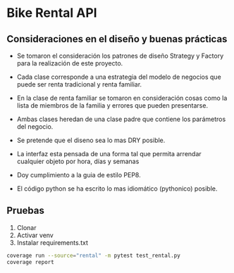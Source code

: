# Bike Rental API

## Consideraciones en el diseño y buenas prácticas 

* Se tomaron el consideración los patrones de diseño Strategy y Factory para la realización de este proyecto.

* Cada clase corresponde a una estrategia del modelo de negocios que puede ser renta tradicional y renta familiar.

* En la clase de renta familiar se tomaron en consideración cosas como la lista de miembros de la familia y errores que pueden presentarse. 

* Ambas clases heredan de una clase padre que contiene los parámetros del negocio.

* Se pretende que el diseno sea lo mas DRY posible.

* La interfaz esta pensada de una forma tal que permita arrendar cualquier objeto por hora, días y semanas

* Doy cumplimiento a la guia de estilo PEP8.

* El código python se ha escrito lo mas idiomático (pythonico) posible.


## Pruebas
1. Clonar
2. Activar venv
3. Instalar requirements.txt


```bash
coverage run --source="rental" -m pytest test_rental.py
coverage report
```
